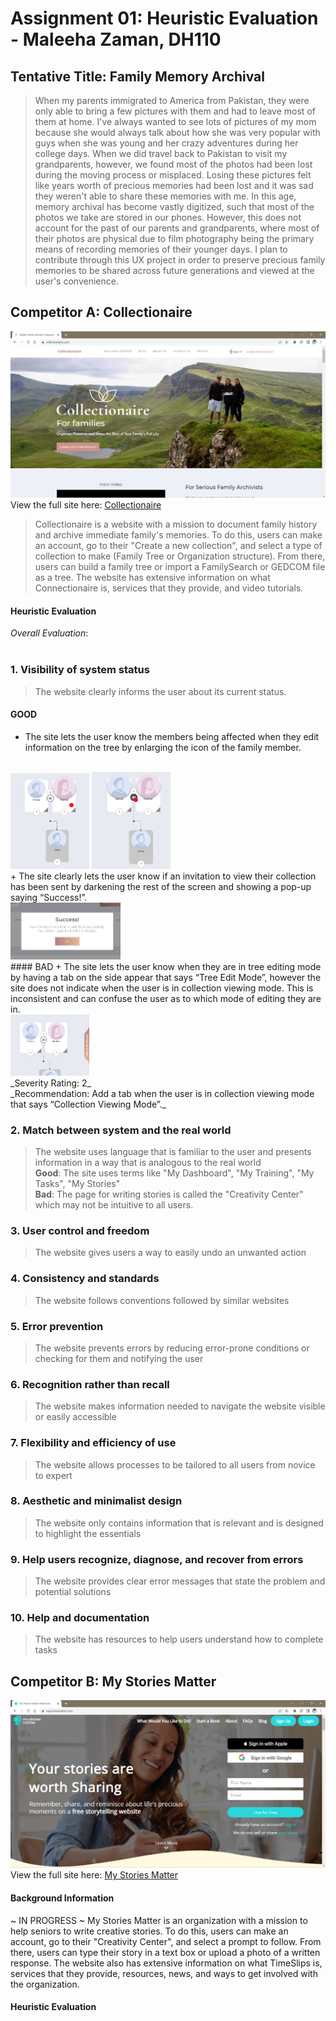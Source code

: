 # Assignment 01: Heuristic Evaluation - Maleeha Zaman, DH110
## Tentative Title: Family Memory Archival 
>When my parents immigrated to America from Pakistan, they were only able to bring a few pictures with them and had to leave most of them at home. I've always wanted to see lots of pictures of my mom because she would always talk about how she was very popular with guys when she was young and her crazy adventures during her college days. When we did travel back to Pakistan to visit my grandparents, however, we found most of the photos had been lost during the moving process or misplaced. Losing these pictures felt like years worth of precious memories had been lost and it was sad they weren't able to share these memories with me. In this age, memory archival has become vastly digitized, such that most of the photos we take are stored in our phones. However, this does not account for the past of our parents and grandparents, where most of their photos are physical due to film photography being the primary means of recording memories of their younger days. I plan to contribute through this UX project in order to preserve precious family memories to be shared across future generations and viewed at the user's convenience.

## Competitor A: Collectionaire
![Collectionaire homepage](collectionaire-screenshot.png)
View the full site here: [Collectionaire](https://collectionaire.com/)
>Collectionaire is a website with a mission to document family history and archive immediate family's memories. To do this, users can make an account, go to their "Create a new collection", and select a type of collection to make (Family Tree or Organization structure). From there, users can build a family tree or import a FamilySearch or GEDCOM file as a tree. The website has extensive information on what Connectionaire is, services that they provide, and video tutorials. 
#### Heuristic Evaluation
_Overall Evaluation_:
<br>
<br>
### 1. Visibility of system status
>The website clearly informs the user about its current status.<br>

#### GOOD
+ The site lets the user know the members being affected when they edit information on the tree by enlarging the icon of the family member.
<br>
<img src="h1_singleiconenlargement.png" width=25% height=25%> <img src="h1_twoiconenlargement.png" width=25% height=25%> 
<br>
+ The site clearly lets the user know if an invitation to view their collection has been sent by darkening the rest of the screen and showing a pop-up saying “Success!”.
<br>
<img src="h1_success.png" width= 35% height= 35%> 
<br>
#### BAD
+ The site lets the user know when they are in tree editing mode by having a tab on the side appear that says “Tree Edit Mode”, however the site does not indicate when the user is in collection viewing mode. This is inconsistent and can confuse the user as to which mode of editing they are in.<br>
<img src= "h1_treeeditingmode.png" width=25% height=25%> <br>
_Severity Rating: 2_<br>
_Recommendation: Add a tab when the user is in collection viewing mode that says “Collection Viewing Mode”._ <br>

### 2. Match between system and the real world
>The website uses language that is familiar to the user and presents information in a way that is analogous to the real world<br>
**Good**: The site uses terms like "My Dashboard", "My Training", "My Tasks", "My Stories"<br>
**Bad**: The page for writing stories is called the "Creativity Center" which may not be intuitive to all users.                                                                                                          
### 3. User control and freedom
>The website gives users a way to easily undo an unwanted action<br>                                                                             
                                                                                               
### 4. Consistency and standards
>The website follows conventions followed by similar websites<br>

### 5. Error prevention
>The website prevents errors by reducing error-prone conditions or checking for them and notifying the user<br>
                                                                              
### 6. Recognition rather than recall
>The website makes information needed to navigate the website visible or easily accessible<br>
                                           
### 7. Flexibility and efficiency of use
>The website allows processes to be tailored to all users from novice to expert<br>                                                                                                                                                                       
### 8. Aesthetic and minimalist design
>The website only contains information that is relevant and is designed to highlight the essentials<br>  
                                
### 9. Help users recognize, diagnose, and recover from errors
>The website provides clear error messages that state the problem and potential solutions<br>

### 10. Help and documentation
>The website has resources to help users understand how to complete tasks<br>


## Competitor B: My Stories Matter
![My Stories Matter homepage](mystoriesmatter-screenshot.png)
View the full site here: [My Stories Matter](https://www.mystoriesmatter.com/)
#### Background Information
~ IN PROGRESS ~
My Stories Matter is an organization with a mission to help seniors to write creative stories. To do this, users can make an account, go to their "Creativity Center", and select a prompt to follow. From there, users can type their story in a text box or upload a photo of a written response. The website also has extensive information on what TimeSlips is, services that they provide, resources, news, and ways to get involved with the organization.
#### Heuristic Evaluation
